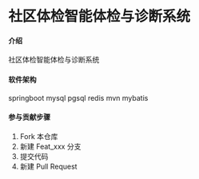 # 社区体检智能体检与诊断系统

#### 介绍
社区体检智能体检与诊断系统

#### 软件架构
springboot
mysql
pgsql
redis
mvn
mybatis

#### 参与贡献步骤

1.  Fork 本仓库
2.  新建 Feat_xxx 分支
3.  提交代码
4.  新建 Pull Request



